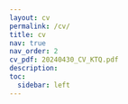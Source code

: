 ```yaml
---
layout: cv
permalink: /cv/
title: cv
nav: true
nav_order: 2
cv_pdf: 20240430_CV_KTQ.pdf
description: 
toc:
  sidebar: left
---
```

